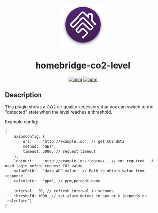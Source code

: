 <p align="center">
  <a href="https://github.com/homebridge/homebridge"><img src="https://raw.githubusercontent.com/homebridge/branding/master/logos/homebridge-color-round-stylized.png" height="140"></a>
</p>

<span align="center">

# homebridge-co2-level

[![npm](https://img.shields.io/npm/v/homebridge-co2-level.svg)](https://www.npmjs.com/package/homebridge-co2-level) [![npm](https://img.shields.io/npm/dt/homebridge-co2-level.svg)](https://www.npmjs.com/package/homebridge-co2-level)

</span>

## Description

This plugin shows a CO2 air quality accessory that you can switch to the "detected" state when the level reaches a threshold.

Example config:
```
{
    axiosConfig: {
        url:     'http://example.loc', // get CO2 data
        method:  'GET',
        timeout: 3000, // request timeout
    },
    loginUrl:    'http://example.loc/?login=1', // not required. If need login before request CO2 value
    valuePath:   'data.ADC.value', // Path to obtain value from response
    calculate:   'ppm', // ppm,percent,none

    interval:  20, // refresh interval in seconds
    threshold: 1000, // set alarm detect in ppm or % (depends on `calculate`)
}
```
